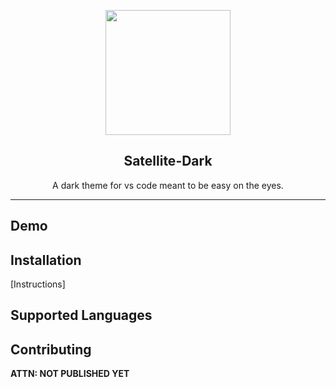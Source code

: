 <p align="center">
  <img
    src="https://user-images.githubusercontent.com/16481834/51505499-6a821080-1dac-11e9-891e-a0ba8fdb8c7e.png"
    height="200"
  />
</p>

<h2 align="center">
Satellite-Dark
</h2>
<p align="center">
A dark theme for vs code meant to be easy on the eyes.
</p>

---

## Demo


## Installation

[Instructions]

## Supported Languages


## Contributing
**ATTN: NOT PUBLISHED YET**


